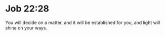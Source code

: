 # Job 22:28

You will decide on a matter, and it will be established for you, and light will shine on your ways.
